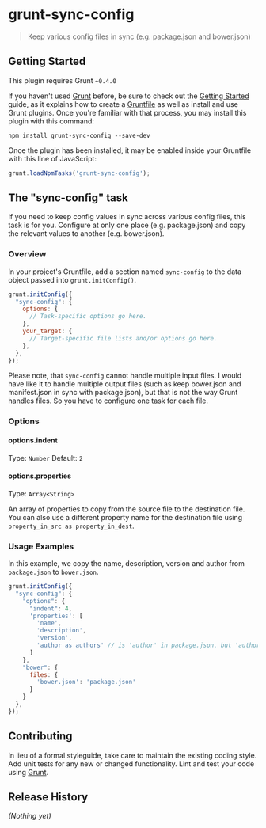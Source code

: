 # grunt-sync-config

> Keep various config files in sync (e.g. package.json and bower.json)

## Getting Started
This plugin requires Grunt `~0.4.0`

If you haven't used [Grunt](http://gruntjs.com/) before, be sure to check out the [Getting Started](http://gruntjs.com/getting-started) guide, as it explains how to create a [Gruntfile](http://gruntjs.com/sample-gruntfile) as well as install and use Grunt plugins. Once you're familiar with that process, you may install this plugin with this command:

```shell
npm install grunt-sync-config --save-dev
```

Once the plugin has been installed, it may be enabled inside your Gruntfile with this line of JavaScript:

```js
grunt.loadNpmTasks('grunt-sync-config');
```

## The "sync-config" task

If you need to keep config values in sync across various config files, this task is for you. Configure at only one place (e.g. package.json) and copy the relevant values to another (e.g. bower.json).

### Overview
In your project's Gruntfile, add a section named `sync-config` to the data object passed into `grunt.initConfig()`.

```js
grunt.initConfig({
  "sync-config": {
    options: {
      // Task-specific options go here.
    },
    your_target: {
      // Target-specific file lists and/or options go here.
    },
  },
});
```

Please note, that `sync-config` cannot handle multiple input files. I would have like it to handle multiple output files (such as keep bower.json and manifest.json in sync with package.json), but that is not the way Grunt handles files. So you have to configure one task for each file.

### Options

#### options.indent
Type: `Number`
Default: `2`



#### options.properties
Type: `Array<String>`

An array of properties to copy from the source file to the destination file. You can also use a different property name for the destination file using `property_in_src as property_in_dest`.


### Usage Examples

In this example, we copy the name, description, version and author from `package.json` to `bower.json`.

```js
grunt.initConfig({
  "sync-config": {
    "options": {
      "indent": 4,
      'properties': [
        'name',
        'description',
        'version',
        'author as authors' // is 'author' in package.json, but 'authors' in bower.json
      ]
    },
    "bower": {
      files: {
        'bower.json': 'package.json'
      }
    }
  },
});
```


## Contributing
In lieu of a formal styleguide, take care to maintain the existing coding style. Add unit tests for any new or changed functionality. Lint and test your code using [Grunt](http://gruntjs.com/).

## Release History
_(Nothing yet)_
